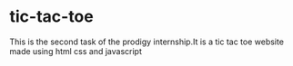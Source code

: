 # tic-tac-toe
This is the second task of the prodigy internship.It is a tic tac toe website made using html css and javascript
